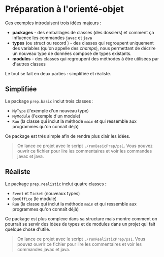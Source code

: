 # Préparation à l'orienté-objet

Ces exemples introduisent trois idées majeurs :

* **packages** - des emballages de classes (des dossiers) et comment ça influence les commandes `javac` et `java`
* **types** (ou struct ou record ) - des classes qui regroupent uniquement des variables (qu'on appelle des *champs*), nous permettant de décrire un nouveau type de données composé de types existants.
* **modules** - des classes qui regroupent des méthodes à être utilisées par d'autres classes

Le tout se fait en deux parties : simplifiée et réaliste.

## Simplifiée

Le package `prep.basic` inclut trois classes :
* `MyType` (l'exemple d'un nouveau type)
* `MyModule` (l'exemple d'un module)
* `Run` (la classe qui inclut la méthode `main` et qui ressemble aux programmes qu'on connaît déjà)

Ce package est très simple afin de rendre plus clair les idées.

>On lance ce projet avec le script `./runBasicPrep/ps1`. Vous pouvez ouvrir ce fichier pour lire les commentaires et voir les commandes javac et java.

## Réaliste

Le package `prep.realistic` inclut quatre classes :
* `Event` et `Ticket` (nouveaux types)
* `BoxOffice` (le module)
* `Run` (la classe qui inclut la méthode `main` et qui ressemble aux programmes qu'on connaît déjà)

Ce package est plus complexe dans sa structure mais montre comment on pourrait se servir des idées de types et de modules dans un projet qui fait quelque chose d'utile.

>On lance ce projet avec le script `./runRealisticPrep/ps1`. Vous pouvez ouvrir ce fichier pour lire les commentaires et voir les commandes javac et java.
